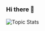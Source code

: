 ### Hi there 👋

<!--
**AlianBlank/alianblank** is a ✨ _special_ ✨ repository because its `README.md` (this file) appears on your GitHub profile.

Here are some ideas to get you started:

- 🔭 I’m currently working on ...
- 🌱 I’m currently learning ...
- 👯 I’m looking to collaborate on ...
- 🤔 I’m looking for help with ...
- 💬 Ask me about ...
- 📫 How to reach me: ...
- 😄 Pronouns: ...
- ⚡ Fun fact: ...
-->


![Topic Stats](https://github-readme-stats-nine-phi-25.vercel.app/api?username=alianblank&show_icons=true&locale=cn&hide_border=true&theme=tokyonight&bg_color=white)
